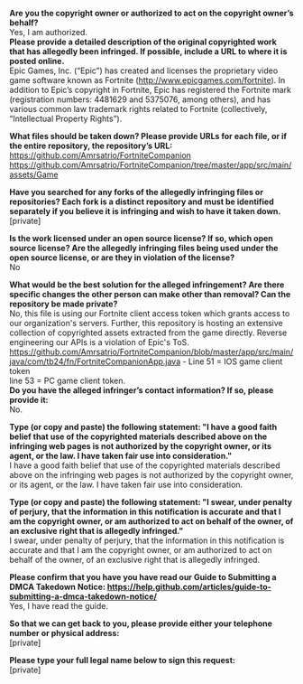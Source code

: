 **Are you the copyright owner or authorized to act on the copyright owner’s behalf?**   
Yes, I am authorized.   
**Please provide a detailed description of the original copyrighted work that has allegedly been infringed. If possible, include a URL to where it is posted online.**   
Epic Games, Inc. (“Epic”) has created and licenses the proprietary video game software known as Fortnite (http://www.epicgames.com/fortnite). In addition to Epic’s copyright in Fortnite, Epic has registered the Fortnite mark (registration numbers: 4481629 and 5375076, among others), and has various common law trademark rights related to Fortnite (collectively, “Intellectual Property Rights”).

**What files should be taken down? Please provide URLs for each file, or if the entire repository, the repository’s URL:**   
https://github.com/Amrsatrio/FortniteCompanion   
https://github.com/Amrsatrio/FortniteCompanion/tree/master/app/src/main/assets/Game

**Have you searched for any forks of the allegedly infringing files or repositories? Each fork is a distinct repository and must be identified separately if you believe it is infringing and wish to have it taken down.**   
[private]

**Is the work licensed under an open source license? If so, which open source license? Are the allegedly infringing files being used under the open source license, or are they in violation of the license?**   
No

**What would be the best solution for the alleged infringement? Are there specific changes the other person can make other than removal? Can the repository be made private?**   
No, this file is using our Fortnite client access token which grants access to our organization's servers. Further, this repository is hosting an extensive collection of copyrighted assets extracted from the game directly. Reverse engineering our APIs is a violation of Epic's ToS. 
https://github.com/Amrsatrio/FortniteCompanion/blob/master/app/src/main/java/com/tb24/fn/FortniteCompanionApp.java - 
Line 51 = IOS game client token   
line 53 = PC game client token.   
**Do you have the alleged infringer’s contact information? If so, please provide it:**   
No.

**Type (or copy and paste) the following statement: "I have a good faith belief that use of the copyrighted materials described above on the infringing web pages is not authorized by the copyright owner, or its agent, or the law. I have taken fair use into consideration."**   
I have a good faith belief that use of the copyrighted materials described above on the infringing web pages is not authorized by the copyright owner, or its agent, or the law. I have taken fair use into consideration.

**Type (or copy and paste) the following statement: "I swear, under penalty of perjury, that the information in this notification is accurate and that I am the copyright owner, or am authorized to act on behalf of the owner, of an exclusive right that is allegedly infringed."**   
I swear, under penalty of perjury, that the information in this notification is accurate and that I am the copyright owner, or am authorized to act on behalf of the owner, of an exclusive right that is allegedly infringed.

**Please confirm that you have you have read our Guide to Submitting a DMCA Takedown Notice: https://help.github.com/articles/guide-to-submitting-a-dmca-takedown-notice/**   
Yes, I have read the guide.

**So that we can get back to you, please provide either your telephone number or physical address:**   
[private]

**Please type your full legal name below to sign this request:**   
[private]
